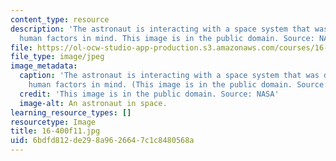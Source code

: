 ```yaml
---
content_type: resource
description: 'The astronaut is interacting with a space system that was designed with
  human factors in mind. This image is in the public domain. Source: NASA.'
file: https://ol-ocw-studio-app-production.s3.amazonaws.com/courses/16-400-human-factors-engineering-fall-2011/6bdfd812de298a9626647c1c8480568a_16-400f11.jpg
file_type: image/jpeg
image_metadata:
  caption: 'The astronaut is interacting with a space system that was designed with
    human factors in mind. (This image is in the public domain. Source: NASA)'
  credit: 'This image is in the public domain. Source: NASA'
  image-alt: An astronaut in space.
learning_resource_types: []
resourcetype: Image
title: 16-400f11.jpg
uid: 6bdfd812-de29-8a96-2664-7c1c8480568a
---
```

